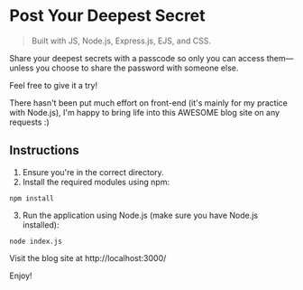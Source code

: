 # Post Your Deepest Secret

> Built with JS, Node.js, Express.js, EJS, and CSS.

Share your deepest secrets with a passcode so only you can access them—unless you choose to share the password with someone else.

Feel free to give it a try!

There hasn't been put much effort on front-end (it's mainly for my practice with Node.js), I'm happy to bring life into this AWESOME blog site on any requests :)


## Instructions

1. Ensure you're in the correct directory.
2. Install the required modules using npm:
```
npm install
```
3. Run the application using Node.js (make sure you have Node.js installed):
```
node index.js
```
Visit the blog site at http://localhost:3000/

Enjoy!

